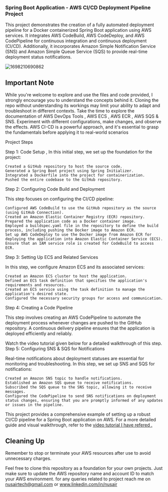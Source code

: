 ### Spring Boot Application - AWS CI/CD Deployment Pipeline Project

This project demonstrates the creation of a fully automated deployment pipeline for a Docker containerized Spring Boot application using AWS services. It integrates AWS CodeBuild, AWS CodeDeploy, and AWS CodePipeline for continuous integration and continuous deployment (CI/CD). Additionally, it incorporates Amazon Simple Notification Service (SNS) and Amazon Simple Queue Service (SQS) to provide real-time deployment status notifications.


![1698210690862](https://github.com/nusairc/AWS-CICD-Project/assets/98309865/4b3914de-8277-4b8b-b5a9-e58fdc64fd11)

## Important Note

While you're welcome to explore and use the files and code provided, I strongly encourage you to understand the concepts behind it.
Cloning the repo without understanding its workings may limit your ability to adapt and troubleshoot in different contexts. Take the time to explore the documentation of AWS DevOps Tools , AWS ECS , AWS ECR , AWS SQS & SNS. Experiment with different configurations, make changes, and observe the effects. AWS CI-CD is a powerful approach, and it's essential to grasp the fundamentals before applying it to real-world scenarios

Project Steps

Step 1: Code Setup ,
In this initial step, we set up the foundation for the project:

    Created a GitHub repository to host the source code.
    Generated a Spring Boot project using Spring Initializer.
    Integrated a Dockerfile into the project for containerization.
    Pushed the entire codebase to the GitHub repository.

Step 2: Configuring Code Build and Deployment

This step focuses on configuring the CI/CD pipeline:

    Configured AWS CodeBuild to use the GitHub repository as the source (using GitHub Connection).
    Created an Amazon Elastic Container Registry (ECR) repository.
    Prepared the application code as a Docker container image.
    Employed a buildspec.yaml file in the repository to define the build process, including pushing the Docker image to Amazon ECR.
    Set up AWS CodeDeploy to use the Docker image from Amazon ECR for deploying the application into Amazon Elastic Container Service (ECS).
    Ensure that an IAM service role is created for CodeBuild to access ECR.

Step 3: Setting Up ECS and Related Services

In this step, we configure Amazon ECS and its associated services:

    Created an Amazon ECS cluster to host the application.
    Defined an ECS task definition that specifies the application's requirements and resources.
    Created an ECS service using the task definition to manage the application's desired state.
    Configured the necessary security groups for access and communication.

Step 4: Creating a Code Pipeline

This step involves creating an AWS CodePipeline to automate the deployment process whenever changes are pushed to the GitHub repository. A continuous delivery pipeline ensures that the application is deployed efficiently and reliably.

Watch the video tutorial given below for a detailed walkthrough of this step.
Step 5: Configuring SNS & SQS for Notifications

Real-time notifications about deployment statuses are essential for monitoring and troubleshooting. In this step, we set up SNS and SQS for notifications:

    Created an Amazon SNS topic to handle notifications.
    Established an Amazon SQS queue to receive notifications.
    Subscribed the SQS queue to the SNS topic, allowing it to receive messages.
    Configured the CodePipeline to send SNS notifications on deployment status changes, ensuring that you are promptly informed of any updates or issues in the pipeline.

This project provides a comprehensive example of setting up a robust CI/CD pipeline for a Spring Boot application on AWS. For a more detailed guide and visual walkthrough, refer to the [video tutorial I have refered .](https://youtu.be/ARGmrYFfv44?si=R25lEtDO-CUrN4TB)

## Cleaning Up

Remember to stop or terminate your AWS resources after use to avoid unnecessary charges. 

Feel free to clone this repository as a foundation for your own projects. Just make sure to update the AWS repository name and account ID to match your AWS environment. for any queries related to project reach me on nusairtech@gmail.com or www.linkedin.com/in/nusair

